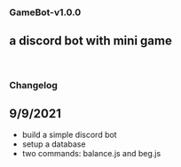 ### GameBot-v1.0.0
## a discord bot with mini game

<br />

### Changelog
## 9/9/2021
- build a simple discord bot
- setup a database
- two commands: balance.js and beg.js 
